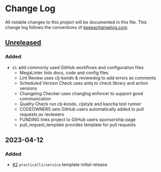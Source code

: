 # Change Log

All notable changes to this project will be documented in this file. This change log follows the conventions of [keepachangelog.com](http://keepachangelog.com/).

## [Unreleased]

### Added
- ci: add commonly used GitHub workflows and configuration files
    - MegaLinter lints docs, code and config files
    - Lint Review uses clj-kondo & reviewdog to add errors as comments
    - Scheduled Version Check uses antq to check library and action versions
    - Changelog Checker uses changlog enforcer to support good communication
    - Quality Check run clj-kondo, cljstyle and kaocha test runner
    - CODEOWNERS sets GitHub users automatically added to pull requests as reviewers
    - FUNDING links project to GitHub users sponsorship page
    - pull_request_template provides template for pull requests

## 2023-04-12

### Added

- [#2](https://github.com/practicalli/project-templates/issues/2) `practicalli/service` template initial release

[Unreleased]: https://github.com/practicalli.template/service/compare/2023.04.12...HEAD
